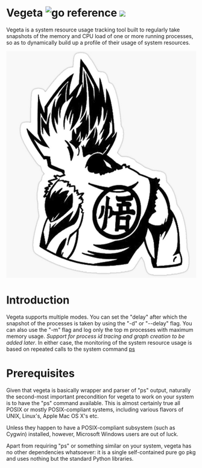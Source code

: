 # Vegeta ![go reference](https://img.shields.io/badge/go-reference-blue) ![](https://img.shields.io/badge/process-memory%20tracking-green)

Vegeta is a system resource usage tracking tool built to regularly take snapshots of the memory and CPU load of one or more running processes, so as to dynamically build up a profile of their usage of system resources.

<p align="center"> <img src = "./assets/vlogo.jpeg" height=600 /> </p>

# Introduction
Vegeta supports multiple modes. You can set the "delay" after which the snapshot of the processes is taken by using the "-d" or "--delay" flag. You can also use the "-m" flag and log only the top m processes with maximum memory usage. *Support for process id tracing and graph creation to be added later*. In either case, the monitoring of the system resource usage is based on repeated calls to the system command [ps](https://en.wikipedia.org/wiki/Ps_(Unix))

# Prerequisites
Given that vegeta is basically wrapper and parser of "ps" output, naturally the second-most important precondition for vegeta to work on your system is to have the "ps" command available. This is almost certainly true all POSIX or mostly POSIX-compliant systems, including various flavors of UNIX, Linux's, Apple Mac OS X's etc.

Unless they happen to have a POSIX-compliant subsystem (such as Cygwin) installed, however, Microsoft Windows users are out of luck. 

Apart from requiring "ps" or something similar on your system, vegeta has no other dependencies whatsoever: it is a single self-contained pure go pkg and uses nothing but the standard Python libraries.
